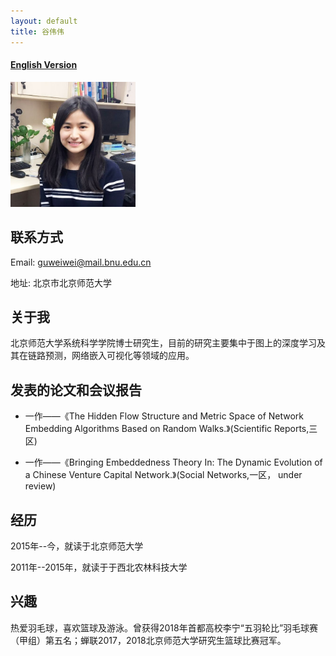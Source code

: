 ```yaml
---
layout: default
title: 谷伟伟
---
```



#### [English Version](https://bnusss.github.io/person/gu-wei-wei.html)


<img src="/img/people/guweiwei.png" height="200px" width="200px" />


## 联系方式

Email: guweiwei@mail.bnu.edu.cn

地址: 北京市北京师范大学


## 关于我

北京师范大学系统科学学院博士研究生，目前的研究主要集中于图上的深度学习及其在链路预测，网络嵌入可视化等领域的应用。

## 发表的论文和会议报告

- 一作——《The Hidden Flow Structure and Metric Space of Network Embedding Algorithms Based on Random Walks.》(Scientific Reports,三区)

- 一作——《Bringing Embeddedness Theory In: The Dynamic Evolution of a Chinese Venture Capital Network.》(Social Networks,一区， under review)
## 经历

2015年--今，就读于北京师范大学

2011年--2015年，就读于于西北农林科技大学

## 兴趣
热爱羽毛球，喜欢篮球及游泳。曾获得2018年首都高校李宁“五羽轮比”羽毛球赛（甲组）第五名；蝉联2017，2018北京师范大学研究生篮球比赛冠军。
